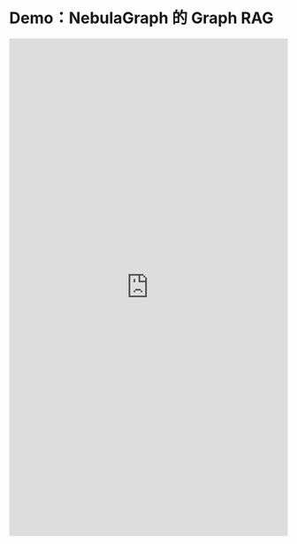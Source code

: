 # Demo：NebulaGraph 的 Graph RAG




<iframe
  src="https://https://graph-rag.streamlit.app/?embed=true"
  height="900"
  style="width:100%;border:none;"
></iframe>

